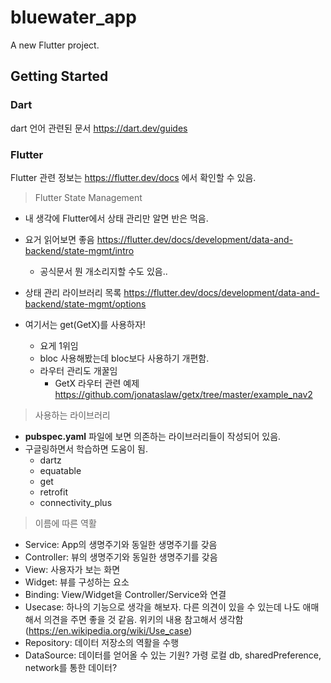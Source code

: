 # bluewater_app

A new Flutter project.

## Getting Started

### Dart

dart 언어 관련된 문서 <https://dart.dev/guides>

### Flutter

Flutter 관련 정보는 <https://flutter.dev/docs> 에서 확인할 수 있음.

>Flutter State Management

* 내 생각에 Flutter에서 상태 관리만 알면 반은 먹음.
* 요거 읽어보면 좋음 <https://flutter.dev/docs/development/data-and-backend/state-mgmt/intro>
  * 공식문서 뭔 개소리지할 수도 있음..

* 상태 관리 라이브러리 목록 <https://flutter.dev/docs/development/data-and-backend/state-mgmt/options>

* 여기서는 get(GetX)를 사용하자!
  * 요게 1위임
  * bloc 사용해봤는데 bloc보다 사용하기 개편함.
  * 라우터 관리도 개꿀임
    * GetX 라우터 관련 예제 <https://github.com/jonataslaw/getx/tree/master/example_nav2>

> 사용하는 라이브러리

* **pubspec.yaml** 파일에 보면 의존하는 라이브러리들이 작성되어 있음.
* 구글링하면서 학습하면 도움이 됨.
  * dartz
  * equatable
  * get
  * retrofit
  * connectivity_plus

> 이름에 따른 역활

* Service: App의 생명주기와 동일한 생명주기를 갖음
* Controller: 뷰의 생명주기와 동일한 생명주기를 갖음
* View: 사용자가 보는 화면
* Widget: 뷰를 구성하는 요소
* Binding: View/Widget을 Controller/Service와 연결
* Usecase: 하나의 기능으로 생각을 해보자. 다른 의견이 있을 수 있는데 나도 애매해서 의견을 주면 좋을 것 같음. 위키의 내용 참고해서 생각함(<https://en.wikipedia.org/wiki/Use_case>)
* Repository: 데이터 저장소의 역활을 수행
* DataSource: 데이터를 얻어올 수 있는 기원? 가령 로컬 db, sharedPreference, network를 통한 데이터?
